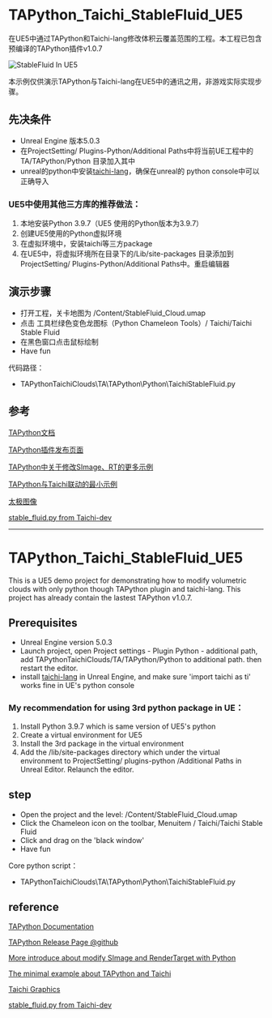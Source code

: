 # TAPython_Taichi_StableFluid_UE5
在UE5中通过TAPython和Taichi-lang修改体积云覆盖范围的工程。本工程已包含预编译的TAPython插件v1.0.7

![StableFluid In UE5](https://www.tacolor.xyz/images/G011_StableFluid_UE5.gif)


本示例仅供演示TAPython与Taichi-lang在UE5中的通讯之用，非游戏实际实现步骤。


## 先决条件
- Unreal Engine 版本5.0.3 
- 在ProjectSetting/ Plugins-Python/Additional Paths中将当前UE工程中的TA/TAPython/Python 目录加入其中
- unreal的python中安装[taichi-lang](https://www.taichi-lang.org)，确保在unreal的 python console中可以正确导入

  

### UE5中使用其他三方库的推荐做法：
1. 本地安装Python 3.9.7（UE5 使用的Python版本为3.9.7）
2. 创建UE5使用的Python虚拟环境
3. 在虚拟环境中，安装taichi等三方package
4. 在UE5中，将虚拟环境所在目录下的/Lib/site-packages 目录添加到 ProjectSetting/ Plugins-Python/Additional Paths中。重启编辑器


## 演示步骤
- 打开工程，关卡地图为 /Content/StableFluid_Cloud.umap
- 点击 工具栏绿色变色龙图标（Python Chameleon Tools）/ Taichi/Taichi Stable Fluid
- 在黑色窗口点击鼠标绘制
- Have fun

代码路径：
- TAPythonTaichiClouds\TA\TAPython\Python\TaichiStableFluid.py



## 参考

[TAPython文档](https://www.tacolor.xyz/pages/TAPython.html)

[TAPython插件发布页面](https://github.com/cgerchenhp/UE_TAPython_Plugin_Release)

[TAPython中关于修改SImage、RT的更多示例](https://www.tacolor.xyz/Modify_SImage_Content_And_Set_Pixels_to_RenderTarget_in_Unreal_Engine.html)

[TAPython与Taichi联动的最小示例](https://github.com/cgerchenhp/UE_TAPython_Plugin_Release)

[太极图像](https://taichi.graphics/)

[stable_fluid.py from Taichi-dev](
https://github.com/taichi-dev/taichi/blob/master/python/taichi/examples/simulation/stable_fluid.py)


--- 


# TAPython_Taichi_StableFluid_UE5

This is a UE5 demo project for demonstrating how to modify volumetric clouds with only python though TAPython plugin and taichi-lang. This project has already contain the lastest TAPython v1.0.7.



## Prerequisites
- Unreal Engine version 5.0.3 
- Launch project, open Project settings - Plugin Python - additional path, add TAPythonTaichiClouds/TA/TAPython/Python to additional path. then restart the editor.
- install [taichi-lang](https://www.taichi-lang.org) in Unreal Engine, and make sure 'import taichi as ti' works fine in UE's python console

  

### My recommendation for using 3rd python package in UE：
1. Install Python 3.9.7 which is same version of UE5's python
2. Create a virtual environment for UE5 
3. Install the 3rd package in the virtual environment
4. Add the /lib/site-packages directory which under the virtual environment to ProjectSetting/ plugins-python /Additional Paths in Unreal Editor. Relaunch the editor.


## step
- Open the project and the level: /Content/StableFluid_Cloud.umap
- Click the Chameleon icon on the toolbar, Menuitem / Taichi/Taichi Stable Fluid
- Click and drag on the 'black window'
- Have fun

Core python script：
- TAPythonTaichiClouds\TA\TAPython\Python\TaichiStableFluid.py



## reference

[TAPython Documentation](https://www.tacolor.xyz/pages/TAPython.html)

[TAPython Release Page @github](https://github.com/cgerchenhp/UE_TAPython_Plugin_Release)

[More introduce about modify SImage and RenderTarget with Python ](https://www.tacolor.xyz/Modify_SImage_Content_And_Set_Pixels_to_RenderTarget_in_Unreal_Engine.html)

[The minimal example about TAPython and Taichi](https://github.com/cgerchenhp/UE_TAPython_Plugin_Release)

[Taichi Graphics](https://taichi.graphics/)

[stable_fluid.py from Taichi-dev](
https://github.com/taichi-dev/taichi/blob/master/python/taichi/examples/simulation/stable_fluid.py)
